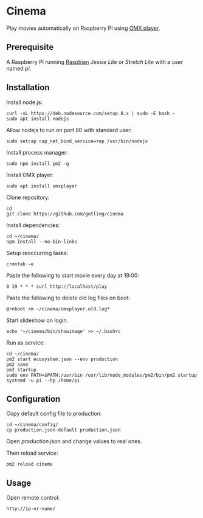 # Cinema
Play movies automatically on Raspberry Pi using [OMX player](http://elinux.org/Omxplayer).

## Prerequisite

A Raspberry Pi running [Raspbian](https://www.raspberrypi.org/downloads/raspbian/) *Jessie Lite* or *Stretch Lite* with a user named *pi*.

## Installation

Install node.js:

    curl -sL https://deb.nodesource.com/setup_8.x | sudo -E bash -
    sudo apt install nodejs

Allow nodejs to run on port 80 with standard user:

    sudo setcap cap_net_bind_service=+ep /usr/bin/nodejs

Install process manager:

    sudo npm install pm2 -g

Install OMX player:

    sudo apt install omxplayer

Clone repository:

    cd
    git clone https://github.com/gotling/cinema

Install dependencies:

    cd ~/cinema/
    npm install --no-bin-links

Setup reoccurring tasks:

    crontab -e

Paste the following to start movie every day at 19:00:

    0 19 * * * curl http://localhost/play

Paste the following to delete old log files on boot:

    @reboot rm ~/cinema/omxplayer.old.log*

Start slideshow on login.

    echo '~/cinema/bin/showimage' >> ~/.bashrc

Run as service:

    cd ~/cinema/
    pm2 start ecosystem.json --env production
    pm2 save
    pm2 startup
    sudo env PATH=$PATH:/usr/bin /usr/lib/node_modules/pm2/bin/pm2 startup systemd -u pi --hp /home/pi

## Configuration

Copy default config file to production:

    cd ~/cinema/config/
    cp production.json-default production.json

Open *production.json* and change values to real ones.

Then reload service:

    pm2 reload cinema

## Usage

Open remote control:

    http://ip-or-name/
